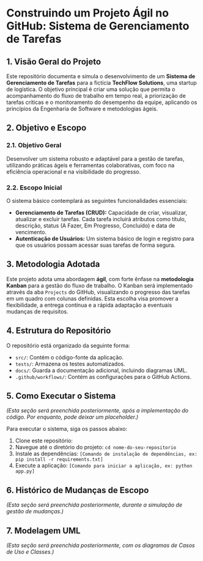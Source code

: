 
# Construindo um Projeto Ágil no GitHub: Sistema de Gerenciamento de Tarefas

## 1. Visão Geral do Projeto

Este repositório documenta e simula o desenvolvimento de um **Sistema de Gerenciamento de Tarefas** para a fictícia **TechFlow Solutions**, uma startup de logística. O objetivo principal é criar uma solução que permita o acompanhamento do fluxo de trabalho em tempo real, a priorização de tarefas críticas e o monitoramento do desempenho da equipe, aplicando os princípios da Engenharia de Software e metodologias ágeis.

## 2. Objetivo e Escopo

### 2.1. Objetivo Geral

Desenvolver um sistema robusto e adaptável para a gestão de tarefas, utilizando práticas ágeis e ferramentas colaborativas, com foco na eficiência operacional e na visibilidade do progresso.

### 2.2. Escopo Inicial

O sistema básico contemplará as seguintes funcionalidades essenciais:
* **Gerenciamento de Tarefas (CRUD):** Capacidade de criar, visualizar, atualizar e excluir tarefas. Cada tarefa incluirá atributos como título, descrição, status (A Fazer, Em Progresso, Concluído) e data de vencimento.
* **Autenticação de Usuários:** Um sistema básico de login e registro para que os usuários possam acessar suas tarefas de forma segura.

## 3. Metodologia Adotada

Este projeto adota uma abordagem **ágil**, com forte ênfase na **metodologia Kanban** para a gestão do fluxo de trabalho. O Kanban será implementado através da aba `Projects` do GitHub, visualizando o progresso das tarefas em um quadro com colunas definidas. Esta escolha visa promover a flexibilidade, a entrega contínua e a rápida adaptação a eventuais mudanças de requisitos.

## 4. Estrutura do Repositório

O repositório está organizado da seguinte forma:
* `src/`: Contém o código-fonte da aplicação.
* `tests/`: Armazena os testes automatizados.
* `docs/`: Guarda a documentação adicional, incluindo diagramas UML.
* `.github/workflows/`: Contém as configurações para o GitHub Actions.

## 5. Como Executar o Sistema

*(Esta seção será preenchida posteriormente, após a implementação do código. Por enquanto, pode deixar um placeholder.)*

Para executar o sistema, siga os passos abaixo:
1.  Clone este repositório: 
2.  Navegue até o diretório do projeto: `cd nome-do-seu-repositorio`
3.  Instale as dependências: `[Comando de instalação de dependências, ex: pip install -r requirements.txt]`
4.  Execute a aplicação: `[Comando para iniciar a aplicação, ex: python app.py]`

## 6. Histórico de Mudanças de Escopo

*(Esta seção será preenchida posteriormente, durante a simulação de gestão de mudanças.)*

## 7. Modelagem UML

*(Esta seção será preenchida posteriormente, com os diagramas de Casos de Uso e Classes.)*
